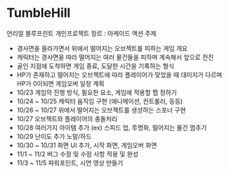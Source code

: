 # TumbleHill
언리얼 블루프린트 개인프로젝트
장르 : 아케이드 액션
주제
-	경사면을 올라가면서 위에서 떨어지는 오브젝트를 피하는 게임
개요
-	캐릭터는 경사면을 따라 떨어지는 여러 물건들을 피하며 계속해서 앞으로 전진
-	골인 지점에 도착하면 게임 종료, 도달한 시간을 기록하는 형식
-	HP가 존재하고 떨어지는 오브젝트에 따라 플레이어가 맞았을 때 데미지가 다르며 HP가 0이되면 게임오버
일정 계획
-	10/23 게임의 진행 방식, 필요한 요소, 게임에 적용할 팹 정하기
-	10/24 ~ 10/25 캐릭터 움직임 구현 (애니메이션, 컨트롤러, 등등)
-	10/26 ~ 10/27 위에서 떨어지는 오브젝트를 생성하는 스포너 구현
-	10/27 오브젝트와 플레이어의 충돌처리
-	10/28 여러가지 아이템 추가 (ex) 스피드 업, 투명화, 떨어지는 물건 멈추기
-	10/29 난이도 추가 노말/하드
-	10/30 ~ 10/31 화면 UI 추가, 시작 화면, 게임오버 화면
-	11/1 ~ 11/2 버그 수정 및 수정 사항 적용 및 완성
-	11/3 ~ 11/5 파워포인트, 시연 영상 만들기

